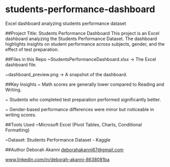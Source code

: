 # students-performance-dashboard
Excel dashboard analyzing students performance dataset

##Project Title: Students Performance Dashboard
This project is an Excel dashboard analyzing the Students Performance Dataset.
The dashboard highlights insights on student performance across subjects, gender, and the effect of test preparation.

##Files in this Repo
~StudentsPerformanceDashboard.xlsx → The Excel dashboard file.

~dashboard_preview.png → A snapshot of the dashboard.

##Key Insights
~ Math scores are generally lower compared to Reading and Writing.

~ Students who completed test preparation performed significantly better.

~ Gender-based performance differences were minor but noticeable in writing scores.

##Tools Used
~Microsoft Excel (Pivot Tables, Charts, Conditional Formatting)

~Dataset: Students Performance Dataset - Kaggle

##Author
Deborah Akanni
deborahakanni67@gmail.com

www.linkedin.com/in/deborah-akanni-8638081ba
